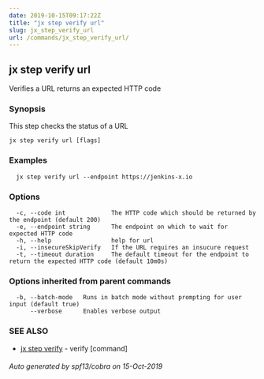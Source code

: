 ```yaml
---
date: 2019-10-15T09:17:22Z
title: "jx step verify url"
slug: jx_step_verify_url
url: /commands/jx_step_verify_url/
---
```

## jx step verify url

Verifies a URL returns an expected HTTP code

### Synopsis

This step checks the status of a URL

```
jx step verify url [flags]
```

### Examples

```
  jx step verify url --endpoint https://jenkins-x.io
```

### Options

```
  -c, --code int             The HTTP code which should be returned by the endpoint (default 200)
  -e, --endpoint string      The endpoint on which to wait for expected HTTP code
  -h, --help                 help for url
  -i, --insecureSkipVerify   If the URL requires an insucure request
  -t, --timeout duration     The default timeout for the endpoint to return the expected HTTP code (default 10m0s)
```

### Options inherited from parent commands

```
  -b, --batch-mode   Runs in batch mode without prompting for user input (default true)
      --verbose      Enables verbose output
```

### SEE ALSO

* [jx step verify](/commands/jx_step_verify/)	 - verify [command]

###### Auto generated by spf13/cobra on 15-Oct-2019
